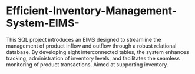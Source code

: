 # Efficient-Inventory-Management-System-EIMS-
This SQL project introduces an EIMS designed to streamline the management of product inflow and outflow through a robust relational database. By developing eight interconnected tables, the system enhances tracking, administration of inventory levels, and facilitates the seamless monitoring of product transactions. Aimed at supporting inventory.
